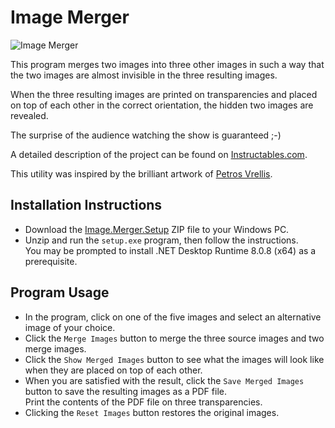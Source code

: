 # Image Merger
![Image Merger](https://github.com/GuenterWolf/Image-Merger/blob/master/Images/ImageMerger.gif "Show Merged Images")

This program merges two images into three other images in such a way that the two images are almost invisible in the three resulting images.

When the three resulting images are printed on transparencies and placed on top of each other in the correct orientation, the hidden two images are revealed.

The surprise of the audience watching the show is guaranteed ;-)

A detailed description of the project can be found on [Instructables.com](https://www.instructables.com "Image Merger Project").

This utility was inspired by the brilliant artwork of [Petros Vrellis](http://artof01.com/vrellis/works/AllAndOne.html "Out of All Things One, and Out of One All Things").
## Installation Instructions
* Download the [Image.Merger.Setup](https://github.com/GuenterWolf/Image-Merger/releases/download/v1.0.0/Image.Merger.Setup.zip) ZIP file to your Windows PC.
* Unzip and run the `setup.exe` program, then follow the instructions.  
  You may be prompted to install .NET Desktop Runtime 8.0.8 (x64) as a prerequisite.
## Program Usage
* In the program, click on one of the five images and select an alternative image of your choice.
* Click the `Merge Images` button to merge the three source images and two merge images.
* Click the `Show Merged Images` button to see what the images will look like when they are placed on top of each other.
* When you are satisfied with the result, click the `Save Merged Images` button to save the resulting images as a PDF file.  
  Print the contents of the PDF file on three transparencies.
* Clicking the `Reset Images` button restores the original images.
